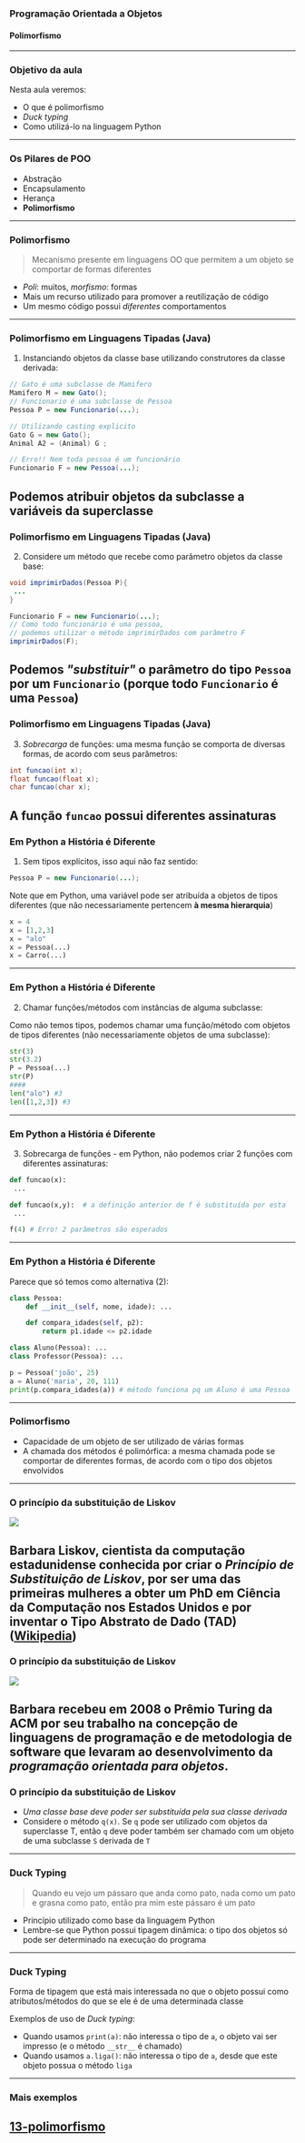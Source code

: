 ### Programação Orientada a Objetos
#### Polimorfismo
---

### Objetivo da aula

Nesta aula veremos: 

- O que é polimorfismo
- *Duck typing*
- Como utilizá-lo na linguagem Python
---

### Os Pilares de POO

- Abstração
- Encapsulamento
- Herança
- __Polimorfismo__
---

### Polimorfismo

> Mecanismo presente em linguagens OO que permitem a um objeto se comportar de
> formas diferentes 

- *Poli*: muitos, *morfismo*: formas
- Mais um recurso utilizado para promover a reutilização de código
- Um mesmo código possui _diferentes_ comportamentos
---

### Polimorfismo em Linguagens Tipadas (Java)

1. Instanciando objetos da classe base utilizando construtores da classe derivada:

```java
// Gato é uma subclasse de Mamifero
Mamifero M = new Gato(); 
// Funcionario é uma subclasse de Pessoa
Pessoa P = new Funcionario(...); 

// Utilizando casting explicito
Gato G = new Gato();
Animal A2 = (Animal) G ;

// Erro!! Nem toda pessoa é um funcionário
Funcionario F = new Pessoa(...); 
```

Podemos atribuir objetos da subclasse a variáveis da superclasse
---

### Polimorfismo em Linguagens Tipadas (Java)

2. Considere um método que recebe como parâmetro objetos da classe base:

```java
void imprimirDados(Pessoa P){
 ...
}

Funcionario F = new Funcionario(...);
// Como todo funcionário é uma pessoa,
// podemos utilizar o método imprimirDados com parâmetro F
imprimirDados(F); 
```

Podemos _"substituir"_ o parâmetro do tipo `Pessoa` por um `Funcionario`
(porque todo `Funcionario` __é uma__ `Pessoa`)
---

### Polimorfismo em Linguagens Tipadas (Java)

3. _Sobrecarga_ de funções: uma mesma função se comporta de diversas
   formas, de acordo com seus parâmetros:

```java
int funcao(int x);
float funcao(float x);
char funcao(char x);
```

A função `funcao` possui diferentes __assinaturas__
---

### Em Python a História é Diferente

1. Sem tipos explícitos, isso aqui não faz sentido:

```java
Pessoa P = new Funcionario(...); 
```

Note que em Python, uma variável pode ser atribuída a objetos de tipos
diferentes (que não necessariamente pertencem __à mesma hierarquia__) 

```python 
x = 4 
x = [1,2,3] 
x = "alo" 
x = Pessoa(...) 
x = Carro(...) 
```
---

### Em Python a História é Diferente

2. Chamar funções/métodos com instâncias de alguma subclasse:

Como não temos tipos, podemos chamar uma função/método com objetos
de tipos diferentes (não necessariamente objetos de uma subclasse):

```python
str(3)
str(3.2)
P = Pessoa(...)
str(P)
####
len("alo") #3
len([1,2,3]) #3
```
---

### Em Python a História é Diferente

3. Sobrecarga de funções - em Python, não podemos criar 2 funções com 
diferentes assinaturas: 

```python
def funcao(x):
 ...

def funcao(x,y):  # a definição anterior de f é substituída por esta
 ...

f(4) # Erro! 2 parâmetros são esperados
```
---

### Em Python a História é Diferente

Parece que só temos como alternativa (2):

```python
class Pessoa:
    def __init__(self, nome, idade): ...

    def compara_idades(self, p2):
        return p1.idade <= p2.idade

class Aluno(Pessoa): ...
class Professor(Pessoa): ...

p = Pessoa('joão', 25)
a = Aluno('maria', 20, 111) 
print(p.compara_idades(a)) # método funciona pq um Aluno é uma Pessoa
```
---

### Polimorfismo

- Capacidade de um objeto de ser utilizado de várias formas
- A chamada dos métodos é polimórfica: a mesma chamada pode se comportar
  de diferentes formas, de acordo com o tipo dos objetos envolvidos
---

### O princípio da substituição de Liskov
  <img src="Barbara.jpg" ></img> 

Barbara Liskov, cientista da computação estadunidense conhecida por criar o
_Princípio de Substituição de Liskov_, por ser uma das primeiras mulheres a
obter um PhD em Ciência da Computação nos Estados Unidos e por inventar o Tipo
Abstrato de Dado (TAD)
([Wikipedia](https://pt.wikipedia.org/wiki/Barbara_Liskov)) 
---

### O princípio da substituição de  Liskov
  <img src="Barbara.jpg" ></img> 

Barbara recebeu em 2008 o Prêmio Turing da ACM por seu trabalho na concepção
de linguagens de programação e de metodologia de software que levaram ao
desenvolvimento da _programação orientada para objetos_.
---

### O princípio da substituição de  Liskov
- *Uma classe base deve poder ser substituída pela sua classe derivada*
- Considere o método `q(x)`. Se `q` pode ser utilizado com objetos da
  superclasse T, então `q` deve poder também ser chamado com um objeto de
  uma subclasse `S` derivada de `T`
---

### Duck Typing

>Quando eu vejo um pássaro que anda como pato, nada como um pato
e grasna como pato, então pra mim este pássaro é um pato

- Princípio utilizado como base da linguagem Python
- Lembre-se que Python possui tipagem dinâmica: o tipo dos objetos
  só pode ser determinado na execução  do programa
---

### Duck Typing

Forma de tipagem que está mais interessada no que o objeto possui como
atributos/métodos do que se ele é de uma determinada classe

Exemplos de uso de *Duck typing*:

- Quando usamos ```print(a)```: não interessa o tipo de ```a```,
  o objeto vai ser impresso (e o método ```__str__``` é chamado)
- Quando usamos ```a.liga()```: não interessa o tipo de ```a```, desde que
  este objeto possua o método ```liga```
---

### Mais exemplos
[13-polimorfismo](13-Polimorfismo.ipynb)
---
